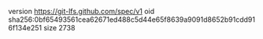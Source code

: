 version https://git-lfs.github.com/spec/v1
oid sha256:0bf65493561cea62671ed488c5d44e65f8639a9091d8652b91cdd916f134e251
size 2738
